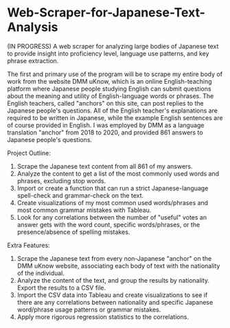 # Web-Scraper-for-Japanese-Text-Analysis
(IN PROGRESS) A web scraper for analyzing large bodies of Japanese text to provide insight into proficiency level, language use patterns, and key phrase extraction.

The first and primary use of the program will be to scrape my entire body of work from the website DMM uKnow, which is an online English-teaching platform where Japanese people studying English can submit questions about the meaning and utility of English-language words or phrases. The English teachers, called "anchors" on this site, can post replies to the Japanese people's questions. All of the English teacher's explanations are required to be written in Japanese, while the example English sentences are of course provided in English. I was employed by DMM as a language translation "anchor" from 2018 to 2020, and provided 861 answers to Japanese people's questions.

Project Outline:
1) Scrape the Japanese text content from all 861 of my answers.
2) Analyze the content to get a list of the most commonly used words and phrases, excluding stop words.
4) Import or create a function that can run a strict Japanese-language spell-check and grammar-check on the text.
5) Create visualizations of my most common used words/phrases and most common grammar mistakes with Tableau.
6) Look for any correlations between the number of "useful" votes an answer gets with the word count, specific words/phrases, or the presence/absence of spelling mistakes.

Extra Features:
1) Scrape the Japanese text from every non-Japanese "anchor" on the DMM uKnow website, associating each body of text with the nationality of the individual.
2) Analyze the content of the text, and group the results by nationality. Export the results to a CSV file.
3) Import the CSV data into Tableau and create visualizations to see if there are any correlations between nationality and specific Japanese word/phrase usage patterns or grammar mistakes.
4) Apply more rigorous regression statistics to the correlations.

